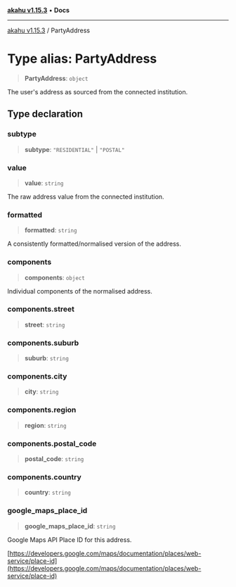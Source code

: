 [**akahu v1.15.3**](../README.md) • **Docs**

***

[akahu v1.15.3](../README.md) / PartyAddress

# Type alias: PartyAddress

> **PartyAddress**: `object`

The user's address as sourced from the connected institution.

## Type declaration

### subtype

> **subtype**: `"RESIDENTIAL"` \| `"POSTAL"`

### value

> **value**: `string`

The raw address value from the connected institution.

### formatted

> **formatted**: `string`

A consistently formatted/normalised version of the address.

### components

> **components**: `object`

Individual components of the normalised address.

### components.street

> **street**: `string`

### components.suburb

> **suburb**: `string`

### components.city

> **city**: `string`

### components.region

> **region**: `string`

### components.postal\_code

> **postal\_code**: `string`

### components.country

> **country**: `string`

### google\_maps\_place\_id

> **google\_maps\_place\_id**: `string`

Google Maps API Place ID for this address.

[https://developers.google.com/maps/documentation/places/web-service/place-id](https://developers.google.com/maps/documentation/places/web-service/place-id)

